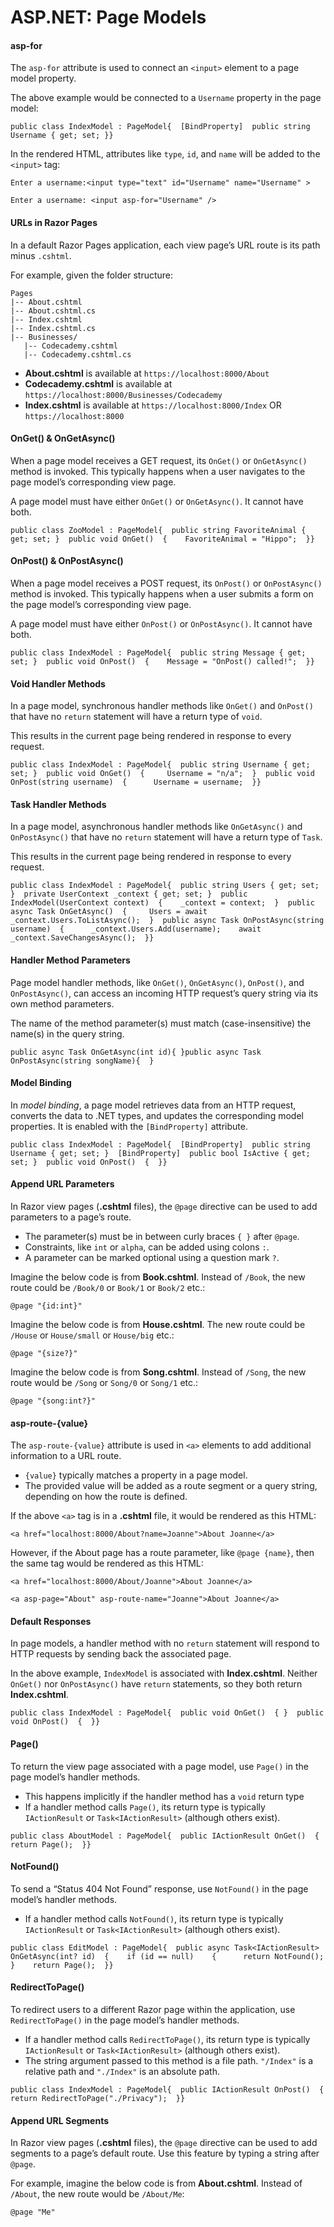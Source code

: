 # ASP.NET: Page Models



#### asp-for <a href="#heading-asp-for" id="heading-asp-for"></a>

The `asp-for` attribute is used to connect an `<input>` element to a page model property.

The above example would be connected to a `Username` property in the page model:

```
public class IndexModel : PageModel{  [BindProperty]  public string Username { get; set; }}
```

In the rendered HTML, attributes like `type`, `id`, and `name` will be added to the `<input>` tag:

```
Enter a username:<input type="text" id="Username" name="Username" >
```

```
Enter a username: <input asp-for="Username" />
```

#### URLs in Razor Pages <a href="#heading-urls-in-razor-pages" id="heading-urls-in-razor-pages"></a>

In a default Razor Pages application, each view page’s URL route is its path minus `.cshtml`.

For example, given the folder structure:

```
Pages
|-- About.cshtml
|-- About.cshtml.cs
|-- Index.cshtml
|-- Index.cshtml.cs
|-- Businesses/
   |-- Codecademy.cshtml
   |-- Codecademy.cshtml.cs
```

* **About.cshtml** is available at `https://localhost:8000/About`
* **Codecademy.cshtml** is available at `https://localhost:8000/Businesses/Codecademy`
* **Index.cshtml** is available at `https://localhost:8000/Index` OR `https://localhost:8000`

#### OnGet() & OnGetAsync() <a href="#heading-onget--ongetasync" id="heading-onget--ongetasync"></a>

When a page model receives a GET request, its `OnGet()` or `OnGetAsync()` method is invoked. This typically happens when a user navigates to the page model’s corresponding view page.

A page model must have either `OnGet()` or `OnGetAsync()`. It cannot have both.

```
public class ZooModel : PageModel{  public string FavoriteAnimal { get; set; }  public void OnGet()  {    FavoriteAnimal = "Hippo";  }}
```

#### OnPost() & OnPostAsync() <a href="#heading-onpost--onpostasync" id="heading-onpost--onpostasync"></a>

When a page model receives a POST request, its `OnPost()` or `OnPostAsync()` method is invoked. This typically happens when a user submits a form on the page model’s corresponding view page.

A page model must have either `OnPost()` or `OnPostAsync()`. It cannot have both.

```
public class IndexModel : PageModel{  public string Message { get; set; }  public void OnPost()  {    Message = "OnPost() called!";  }}
```

#### Void Handler Methods <a href="#heading-void-handler-methods" id="heading-void-handler-methods"></a>

In a page model, synchronous handler methods like `OnGet()` and `OnPost()` that have no `return` statement will have a return type of `void`.

This results in the current page being rendered in response to every request.

```
public class IndexModel : PageModel{  public string Username { get; set; }  public void OnGet()  {     Username = "n/a";  }  public void OnPost(string username)  {      Username = username;  }}
```

#### Task Handler Methods <a href="#heading-task-handler-methods" id="heading-task-handler-methods"></a>

In a page model, asynchronous handler methods like `OnGetAsync()` and `OnPostAsync()` that have no `return` statement will have a return type of `Task`.

This results in the current page being rendered in response to every request.

```
public class IndexModel : PageModel{  public string Users { get; set; }  private UserContext _context { get; set; }  public IndexModel(UserContext context)  {    _context = context;  }  public async Task OnGetAsync()  {     Users = await _context.Users.ToListAsync();  }  public async Task OnPostAsync(string username)  {      _context.Users.Add(username);    await _context.SaveChangesAsync();  }}
```

#### Handler Method Parameters <a href="#heading-handler-method-parameters" id="heading-handler-method-parameters"></a>

Page model handler methods, like `OnGet()`, `OnGetAsync()`, `OnPost()`, and `OnPostAsync()`, can access an incoming HTTP request’s query string via its own method parameters.

The name of the method parameter(s) must match (case-insensitive) the name(s) in the query string.

```
public async Task OnGetAsync(int id){ }public async Task OnPostAsync(string songName){  }
```

#### Model Binding <a href="#heading-model-binding" id="heading-model-binding"></a>

In _model binding_, a page model retrieves data from an HTTP request, converts the data to .NET types, and updates the corresponding model properties. It is enabled with the `[BindProperty]` attribute.

```
public class IndexModel : PageModel{  [BindProperty]  public string Username { get; set; }  [BindProperty]  public bool IsActive { get; set; }  public void OnPost()  {  }}
```

#### Append URL Parameters <a href="#heading-append-url-parameters" id="heading-append-url-parameters"></a>

In Razor view pages (**.cshtml** files), the `@page` directive can be used to add parameters to a page’s route.

* The parameter(s) must be in between curly braces `{ }` after `@page`.
* Constraints, like `int` or `alpha`, can be added using colons `:`.
* A parameter can be marked optional using a question mark `?`.

Imagine the below code is from **Book.cshtml**. Instead of `/Book`, the new route could be `/Book/0` or `Book/1` or `Book/2` etc.:

```
@page "{id:int}"
```

Imagine the below code is from **House.cshtml**. The new route could be `/House` or `House/small` or `House/big` etc.:

```
@page "{size?}"
```

Imagine the below code is from **Song.cshtml**. Instead of `/Song`, the new route would be `/Song` or `Song/0` or `Song/1` etc.:

```
@page "{song:int?}"
```

#### asp-route-{value} <a href="#heading-asp-route-value" id="heading-asp-route-value"></a>

The `asp-route-{value}` attribute is used in `<a>` elements to add additional information to a URL route.

* `{value}` typically matches a property in a page model.
* The provided value will be added as a route segment or a query string, depending on how the route is defined.

If the above `<a>` tag is in a **.cshtml** file, it would be rendered as this HTML:

```
<a href="localhost:8000/About?name=Joanne">About Joanne</a>
```

However, if the About page has a route parameter, like `@page {name}`, then the same tag would be rendered as this HTML:

```
<a href="localhost:8000/About/Joanne">About Joanne</a>
```

```
<a asp-page="About" asp-route-name="Joanne">About Joanne</a>
```

#### Default Responses <a href="#heading-default-responses" id="heading-default-responses"></a>

In page models, a handler method with no `return` statement will respond to HTTP requests by sending back the associated page.

In the above example, `IndexModel` is associated with **Index.cshtml**. Neither `OnGet()` nor `OnPostAsync()` have `return` statements, so they both return **Index.cshtml**.

```
public class IndexModel : PageModel{  public void OnGet()  { }  public void OnPost()  {  }}
```

#### Page() <a href="#heading-page" id="heading-page"></a>

To return the view page associated with a page model, use `Page()` in the page model’s handler methods.

* This happens implicitly if the handler method has a `void` return type
* If a handler method calls `Page()`, its return type is typically `IActionResult` or `Task<IActionResult>` (although others exist).

```
public class AboutModel : PageModel{  public IActionResult OnGet()  {    return Page();  }}
```

#### NotFound() <a href="#heading-notfound" id="heading-notfound"></a>

To send a “Status 404 Not Found” response, use `NotFound()` in the page model’s handler methods.

* If a handler method calls `NotFound()`, its return type is typically `IActionResult` or `Task<IActionResult>` (although others exist).

```
public class EditModel : PageModel{  public async Task<IActionResult> OnGetAsync(int? id)  {    if (id == null)    {      return NotFound();    }    return Page();  }}
```

#### RedirectToPage() <a href="#heading-redirecttopage" id="heading-redirecttopage"></a>

To redirect users to a different Razor page within the application, use `RedirectToPage()` in the page model’s handler methods.

* If a handler method calls `RedirectToPage()`, its return type is typically `IActionResult` or `Task<IActionResult>` (although others exist).
* The string argument passed to this method is a file path. `"/Index"` is a relative path and `"./Index"` is an absolute path.

```
public class IndexModel : PageModel{  public IActionResult OnPost()  {    return RedirectToPage("./Privacy");  }}
```

#### Append URL Segments <a href="#heading-append-url-segments" id="heading-append-url-segments"></a>

In Razor view pages (**.cshtml** files), the `@page` directive can be used to add segments to a page’s default route. Use this feature by typing a string after `@page`.

For example, imagine the below code is from **About.cshtml**. Instead of `/About`, the new route would be `/About/Me`:

```
@page "Me"
```


